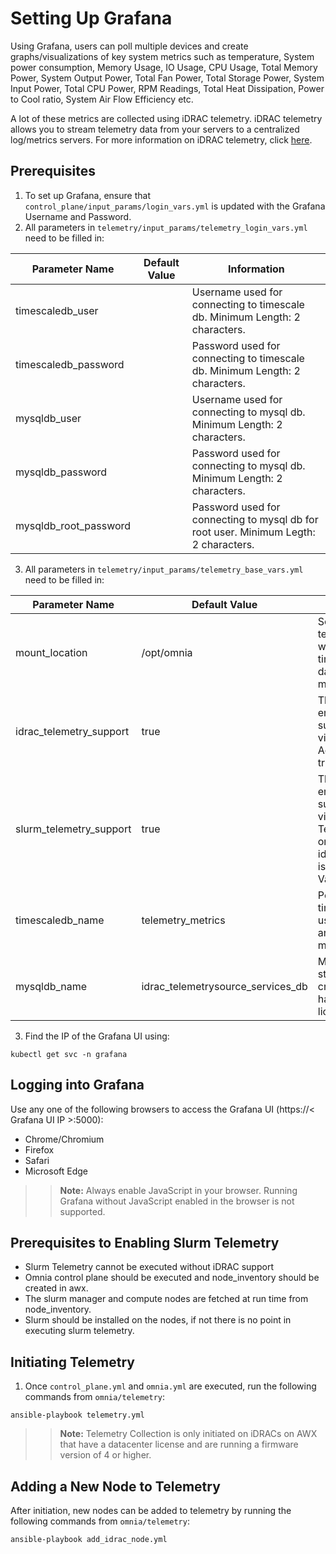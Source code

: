 # Setting Up Grafana

Using Grafana, users can poll multiple devices and create graphs/visualizations of key system metrics such as temperature, System power consumption, Memory Usage, IO Usage, CPU Usage, Total Memory Power, System Output Power, Total Fan Power, Total Storage Power, System Input Power, Total CPU Power, RPM Readings, Total Heat Dissipation, Power to Cool ratio, System Air Flow Efficiency etc.

A lot of these metrics are collected using iDRAC telemetry. iDRAC telemetry allows you to stream telemetry data from your servers to a centralized log/metrics servers. For more information on iDRAC telemetry, click [here]( https://github.com/dell/iDRAC-Telemetry-Reference-Tools).

## Prerequisites

1. To set up Grafana, ensure that `control_plane/input_params/login_vars.yml` is updated with the Grafana Username and Password.
2. All parameters in `telemetry/input_params/telemetry_login_vars.yml` need to be filled in:

| Parameter Name        | Default Value | Information |
|-----------------------|---------------|-------------|
| timescaledb_user      | 		        |  Username used for connecting to timescale db. Minimum Length: 2 characters.          |
| timescaledb_password  | 		        |  Password used for connecting to timescale db. Minimum Length: 2 characters.           |
| mysqldb_user          | 		        |  Username used for connecting to mysql db. Minimum Length: 2 characters.         |
| mysqldb_password      | 		        |  Password used for connecting to mysql db. Minimum Length: 2 characters.            |
| mysqldb_root_password | 		        |  Password used for connecting to mysql db for root user. Minimum Legth: 2 characters.         |

3. All parameters in `telemetry/input_params/telemetry_base_vars.yml` need to be filled in:

| Parameter Name          | Default Value     | Information |
|-------------------------|-------------------|-------------|
| mount_location          | /opt/omnia 		  | Sets the location all telemetry related files will be stored and both timescale and mysql databases will be mounted.            |
| idrac_telemetry_support | true              | This variable is used to enable iDRAC telemetry support and visualizations. Accepted Values: true/false            |
| slurm_telemetry_support | true              | This variable is used to enable slurm telemetry support and visualizations. Slurm Telemetry support can only be activated when idrac_telemetry_support is set to true. Accepted Values: True/False.        |
| timescaledb_name        | telemetry_metrics | Postgres DB with timescale extension is used for storing iDRAC and slurm telemetry metrics.            |
| mysqldb_name			  | idrac_telemetrysource_services_db | MySQL DB is used to store IPs and credentials of iDRACs having datacenter license           |

3. Find the IP of the Grafana UI using:
 
`kubectl get svc -n grafana`

## Logging into Grafana

Use any one of the following browsers to access the Grafana UI (https://< Grafana UI IP >:5000):
* Chrome/Chromium
* Firefox
* Safari
* Microsoft Edge

>> __Note:__ Always enable JavaScript in your browser. Running Grafana without JavaScript enabled in the browser is not supported.

## Prerequisites to Enabling Slurm Telemetry

* Slurm Telemetry cannot be executed without iDRAC support
* Omnia control plane should be executed and node_inventory should be created in awx.
* The slurm manager and compute nodes are fetched at run time from node_inventory.
* Slurm should be installed on the nodes, if not there is no point in executing slurm telemetry.

## Initiating Telemetry

1. Once `control_plane.yml` and `omnia.yml` are executed, run the following commands from `omnia/telemetry`:

`ansible-playbook telemetry.yml`

>> __Note:__ Telemetry Collection is only initiated on iDRACs on AWX that have a datacenter license and are running a firmware version of 4 or higher.

## Adding a New Node to Telemetry
After initiation, new nodes can be added to telemetry by running the following commands from `omnia/telemetry`:
		
` ansible-playbook add_idrac_node.yml `

	






